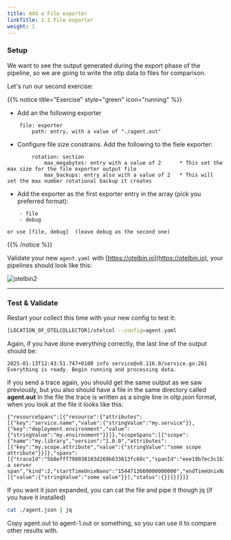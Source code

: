 ```yaml
---
title: Add a File exporter
linkTitle: 1.1 File exporter
weight: 1
---
```

### Setup

We want to see the output generated during the export phase of the pipeline, so we are going to write the otlp data to files for comparison.

Let's run our second exercise:

{{% notice title="Exercise" style="green" icon="running" %}}

* Add an the following exporter

```text
    file: exporter
        path: entry, with a value of "./agent.out"
```

* Configure file size constrains. Add the following to the fiele exporter:

```text
        rotation: section
            max_megabytes: entry with a value of 2      * This set the max size for the file exporter output file
            max_backups: entry also with a value of 2   * This will set the max number rotational backup it creates 
```

* Add the exporter as the first exporter entry in the array (pick you preferred format):

```text
    - file
    - debug

or use [file, debug]  (leave debug as the second one)
```

{{% /notice %}}

Validate your new `agent.yaml` with [https://otelbin.io](https://otelbin.io), your pipelines should look like this:

![otelbin2](../../images/agent-1-2.png)

---

### Test & Validate

Restart your collect this time with your new config to test it:

```bash
[LOCATION_OF_OTELCOLLECTOR]/otelcol --config=agent.yaml
```

Again, if you have done everything correctly, the last line of the output should be:

```text
2025-01-13T12:43:51.747+0100 info service@v0.116.0/service.go:261 Everything is ready. Begin running and processing data.
```

If you send a trace again, you should get the same output as we saw previously, but you also should have a file in the same directory called **agent.out**
In the file the trace is written as a single line in oltp.json format, when you look at the file it looks like this:

```text
{"resourceSpans":[{"resource":{"attributes":[{"key":"service.name","value":{"stringValue":"my.service"}},{"key":"deployment.environment","value":{"stringValue":"my.environment"}}]},"scopeSpans":[{"scope":{"name":"my.library","version":"1.0.0","attributes":[{"key":"my.scope.attribute","value":{"stringValue":"some scope attribute"}}]},"spans":[{"traceId":"5b8efff798038103d269b633813fc60c","spanId":"eee19b7ec3c1b174","parentSpanId":"eee19b7ec3c1b173","name":"I'm a server span","kind":2,"startTimeUnixNano":"1544712660000000000","endTimeUnixNano":"1544712661000000000","attributes":[{"value":{"stringValue":"some value"}}],"status":{}}]}]}]}
```

If you want it json expanded, you can cat the file and pipe it though jq (if you have it installed)

```bash
cat ./agent.json | jq
```

Copy agent.out to agent-1.out or something, so you can use it to compare other results with.
